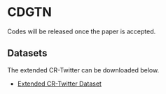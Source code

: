 # CDGTN

Codes will be released once the paper is accepted.

## Datasets

The extended CR-Twitter can be downloaded below.

- [Extended CR-Twitter Dataset](https://connectpolyu-my.sharepoint.com/:u:/g/personal/15083269d_connect_polyu_hk/ERlY9X3CA45MgSRsMSthreIB6KT1Cn7sNyEwQAHFJMsbWQ?e=isc9mG)
